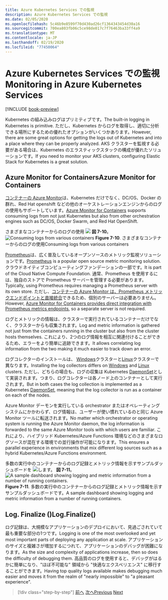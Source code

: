 ```yaml
---
title: Azure Kubernetes Services での監視
description: Azure Kubernetes Services での監視
ms.date: 02/05/2020
ms.openlocfilehash: 5c46b9e8599f70d430ad26cf1364343454d30a16
ms.sourcegitcommit: 700ea803fb06c5ce98de017c7f76463ba33ff4a9
ms.translationtype: MT
ms.contentlocale: ja-JP
ms.lasthandoff: 02/19/2020
ms.locfileid: "77450064"
---
```

# <a name="monitoring-in-azure-kubernetes-services"></a><span data-ttu-id="b4811-103">Azure Kubernetes Services での監視</span><span class="sxs-lookup"><span data-stu-id="b4811-103">Monitoring in Azure Kubernetes Services</span></span>

[!INCLUDE [book-preview](../../../includes/book-preview.md)]

<span data-ttu-id="b4811-104">Kubernetes の組み込みログはプリミティブです。</span><span class="sxs-lookup"><span data-stu-id="b4811-104">The built-in logging in Kubernetes is primitive.</span></span> <span data-ttu-id="b4811-105">ただし、Kubernetes からログを取得し、適切に分析できる場所にするための優れたオプションがいくつかあります。</span><span class="sxs-lookup"><span data-stu-id="b4811-105">However, there are some great options for getting the logs out of Kubernetes and into a place where they can be properly analyzed.</span></span> <span data-ttu-id="b4811-106">AKS クラスターを監視する必要がある場合は、Kubernetes のエラスティックスタックの構成が優れたソリューションです。</span><span class="sxs-lookup"><span data-stu-id="b4811-106">If you need to monitor your AKS clusters, configuring Elastic Stack for Kubernetes is a great solution.</span></span>

## <a name="azure-monitor-for-containers"></a><span data-ttu-id="b4811-107">Azure Monitor for Containers</span><span class="sxs-lookup"><span data-stu-id="b4811-107">Azure Monitor for Containers</span></span>

<span data-ttu-id="b4811-108">[コンテナーの Azure Monitor](https://docs.microsoft.com/azure/azure-monitor/insights/container-insights-overview)は、Kubernetes だけでなく、DC/OS、Docker の群れ、Red Hat openshift などの他のオーケストレーションエンジンからのログの使用もサポートしています。</span><span class="sxs-lookup"><span data-stu-id="b4811-108">[Azure Monitor for Containers](https://docs.microsoft.com/azure/azure-monitor/insights/container-insights-overview) supports consuming logs from not just Kubernetes but also from other orchestration engines such as DC/OS, Docker Swarm, and Red Hat OpenShift.</span></span>

<span data-ttu-id="b4811-109">さまざまなコンテナーからのログの使用 ![](./media/containers-diagram.png)
**図 7-10**。</span><span class="sxs-lookup"><span data-stu-id="b4811-109">![Consuming logs from various containers](./media/containers-diagram.png)
**Figure 7-10**.</span></span> <span data-ttu-id="b4811-110">さまざまなコンテナーからのログの使用</span><span class="sxs-lookup"><span data-stu-id="b4811-110">Consuming logs from various containers</span></span>

<span data-ttu-id="b4811-111">[Prometheus](https://prometheus.io/)は、広く普及しているオープンソースのメトリック監視ソリューションです。</span><span class="sxs-lookup"><span data-stu-id="b4811-111">[Prometheus](https://prometheus.io/) is a popular open source metric monitoring solution.</span></span> <span data-ttu-id="b4811-112">クラウドネイティブコンピューティングファンデーションの一部です。</span><span class="sxs-lookup"><span data-stu-id="b4811-112">It is part of the Cloud Native Compute Foundation.</span></span> <span data-ttu-id="b4811-113">通常、Prometheus を使用するには、独自のストアで Prometheus サーバーを管理する必要があります。</span><span class="sxs-lookup"><span data-stu-id="b4811-113">Typically, using Prometheus requires managing a Prometheus server with its own store.</span></span> <span data-ttu-id="b4811-114">ただし、[コンテナーの Azure Monitor は、Prometheus メトリックエンドポイントと直接統合](https://docs.microsoft.com/azure/azure-monitor/insights/container-insights-prometheus-integration)できるため、個別のサーバーは必要ありません。</span><span class="sxs-lookup"><span data-stu-id="b4811-114">However, [Azure Monitor for Containers provides direct integration with Prometheus metrics endpoints](https://docs.microsoft.com/azure/azure-monitor/insights/container-insights-prometheus-integration), so a separate server is not required.</span></span>

<span data-ttu-id="b4811-115">ログとメトリックの情報は、クラスターで実行されているコンテナーだけでなく、クラスターからも収集されます。</span><span class="sxs-lookup"><span data-stu-id="b4811-115">Log and metric information is gathered not just from the containers running in the cluster but also from the cluster hosts themselves.</span></span> <span data-ttu-id="b4811-116">これにより、2つのログ情報を相互に関連付けることができるため、エラーをより簡単に追跡できます。</span><span class="sxs-lookup"><span data-stu-id="b4811-116">It allows correlating log information from the two making it much easier to track down an error.</span></span>

<span data-ttu-id="b4811-117">ログコレクターのインストールは、 [Windows](https://docs.microsoft.com/azure/azure-monitor/insights/containers#configure-a-log-analytics-windows-agent-for-kubernetes)クラスターと[Linux](https://docs.microsoft.com/azure/azure-monitor/insights/containers#configure-a-log-analytics-linux-agent-for-kubernetes)クラスターで異なります。</span><span class="sxs-lookup"><span data-stu-id="b4811-117">Installing the log collectors differs on [Windows](https://docs.microsoft.com/azure/azure-monitor/insights/containers#configure-a-log-analytics-windows-agent-for-kubernetes) and [Linux](https://docs.microsoft.com/azure/azure-monitor/insights/containers#configure-a-log-analytics-linux-agent-for-kubernetes) clusters.</span></span> <span data-ttu-id="b4811-118">ただし、どちらの場合も、ログの収集は Kubernetes [DaemonSet](https://kubernetes.io/docs/concepts/workloads/controllers/daemonset/)として実装されます。つまり、ログコレクターは各ノード上のコンテナーとして実行されます。</span><span class="sxs-lookup"><span data-stu-id="b4811-118">But in both cases the log collection is implemented as a Kubernetes [DaemonSet](https://kubernetes.io/docs/concepts/workloads/controllers/daemonset/), meaning that the log collector is run as a container on each of the nodes.</span></span>

<span data-ttu-id="b4811-119">Azure Monitor デーモンを実行している orchestrator またはオペレーティングシステムにかかわらず、ログ情報は、ユーザーが使い慣れているのと同じ Azure Monitor ツールに転送されます。</span><span class="sxs-lookup"><span data-stu-id="b4811-119">No matter which orchestrator or operating system is running the Azure Monitor daemon, the log information is forwarded to the same Azure Monitor tools with which users are familiar.</span></span> <span data-ttu-id="b4811-120">これにより、ハイブリッド Kubernetes/Azure Functions 環境などのさまざまなログソースが混在する環境での並行操作が可能になります。</span><span class="sxs-lookup"><span data-stu-id="b4811-120">This ensures a parallel experience in environments that mix different log sources such as a hybrid Kubernetes/Azure Functions environment.</span></span>

<span data-ttu-id="b4811-121">多数の実行中のコンテナーからのログ記録とメトリック情報を示すサンプルダッシュボードを ![します。](./media/containers-dashboard.png)
**図 7-11**。</span><span class="sxs-lookup"><span data-stu-id="b4811-121">![A sample dashboard showing logging and metric information from a number of running containers.](./media/containers-dashboard.png)
**Figure 7-11**.</span></span> <span data-ttu-id="b4811-122">多数の実行中のコンテナーからのログ記録とメトリック情報を示すサンプルダッシュボードです。</span><span class="sxs-lookup"><span data-stu-id="b4811-122">A sample dashboard showing logging and metric information from a number of running containers.</span></span>

## <a name="logfinalize"></a><span data-ttu-id="b4811-123">Log. Finalize ()</span><span class="sxs-lookup"><span data-stu-id="b4811-123">Log.Finalize()</span></span>

<span data-ttu-id="b4811-124">ログ記録は、大規模なアプリケーションのデプロイにおいて、見過ごされていて最も重要な部分の1つです。</span><span class="sxs-lookup"><span data-stu-id="b4811-124">Logging is one of the most overlooked and yet most important parts of deploying any application at scale.</span></span> <span data-ttu-id="b4811-125">アプリケーションのサイズと複雑さが増加するにつれて、アプリケーションのデバッグが困難になります。</span><span class="sxs-lookup"><span data-stu-id="b4811-125">As the size and complexity of applications increase, then so does the difficulty of debugging them.</span></span> <span data-ttu-id="b4811-126">高品質のログを使用すると、デバッグがはるかに簡単になり、"ほぼ不可能な" 領域から "快適なエクスペリエンス" に移行することができます。</span><span class="sxs-lookup"><span data-stu-id="b4811-126">Having top quality logs available makes debugging much easier and moves it from the realm of "nearly impossible" to "a pleasant experience".</span></span>

>[!div class="step-by-step"]
><span data-ttu-id="b4811-127">[前へ](logging-with-elastic-stack.md)
>[次へ](azure-monitor.md)</span><span class="sxs-lookup"><span data-stu-id="b4811-127">[Previous](logging-with-elastic-stack.md)
[Next](azure-monitor.md)</span></span>
